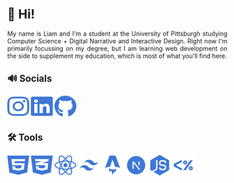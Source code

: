 # 👋 Hi!

<div align="justify">
    My name is Liam and I'm a student at the University of Pittsburgh studying Computer Science + Digital Narrative and Interactive Design. Right now I'm primarily focussing on my degree, but I am learning web development on the side to supplement my education, which is most of what you'll find here.
</div>

## 🔊 Socials
<p float="left">
    <a href="https://www.instagram.com/liamsullivanphoto/"><img src="instagram.svg" width="50" height="50"></a>
    <a href="https://www.linkedin.com/in/liambsulliva/"><img src="linkedin.svg" width="50" height="50"></a>
    <a href="https://github.com/liambsulliva"><img src="github.svg" width="50" height="50"></a>
</p>

## 🛠️ Tools
<p float="left">
    <a href="https://developer.mozilla.org/en-US/docs/Glossary/HTML5"><img src="html5.svg" width="50" height="50"></a>
    <a href="https://developer.mozilla.org/en-US/docs/Web/CSS"><img src="css3-alt.svg" width="50" height="50"></a>
    <a href="https://developer.mozilla.org/en-US/docs/Web/JavaScript"><i class="fa-brands fa-js"></i></a>
    <a href="https://react.dev"><img src="react.svg" width="50" height="50"></a>
    <a href="https://tailwindcss.com"><img src="tailwind.svg" width="50" height="50"></a>
    <a href="https://astro.build"><img src="astro.svg" width="50" height="50"></a>
    <a href="https://nextjs.org"><img src="nextjs.svg" width="50" height="50"></a>
    <a href="https://nodejs.org"><img src="nodejs.svg" width="50" height="50"></a>
    <a href="https://ejs.co"><img src="ejs.svg" width="50" height="50"></a>
</p>
